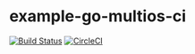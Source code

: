 # example-go-multios-ci

[![Build Status](https://travis-ci.org/kumatch/example-go-multios-ci.svg?branch=master)](https://travis-ci.org/kumatch/example-go-multios-ci)
[![CircleCI](https://circleci.com/gh/kumatch/example-go-multios-ci.svg?style=svg)](https://circleci.com/gh/kumatch/example-go-multios-ci)
